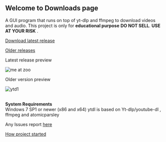 ## Welcome to Downloads page
A GUI program that runs on top of yt-dlp and ffmpeg to download videos and audio. This project is only for **educational purpose** **DO NOT SELL**. **USE AT YOUR RISK** .

[Download latest release](https://github.com/sourabhkv/ytdl/releases/download/v22.0305.19/YouTube-dl.GUI.setup.zip)

[Older releases](https://github.com/sourabhkv/ytdl/releases)

Latest release preview

![me at zoo](https://user-images.githubusercontent.com/55890376/156894378-b3b54a89-d9ab-4ba5-a8f5-787ab81ab174.png)



Older version preview

![ytd1](https://user-images.githubusercontent.com/55890376/148569370-37b48559-5333-4686-be6c-22ff97d93473.jpg)

<br> **System Requirements** </br>
Windows 7 SP1 or newer (x86 and x64)
ytdl is based on Yt-dlp/youtube-dl , ffmpeg and atomicparsley

Any Issues report [here](https://github.com/sourabhkv/ytdl/issues)

[How project started](https://github.com/sourabhkv/ytdl#how-development-started-and-was-carried)
